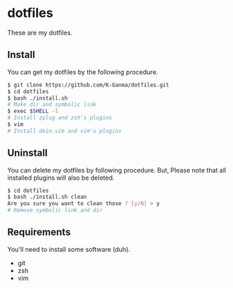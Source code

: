 # dotfiles
These are my dotfiles.

## Install
You can get my dotfiles by the following procedure.

```sh
$ git clone https://github.com/K-Ganma/dotfiles.git
$ cd dotfiles
$ bash ./install.sh
# Make dir and symbolic link
$ exec $SHELL -l
# Install zplug and zsh's plugins
$ vim
# Install dein.vim and vim's plugins
```

## Uninstall
You can delete my dotfiles by following procedure.
But, Please note that all installed plugins will also be deleted.

```sh
$ cd dotfiles
$ bash ./install.sh clean
Are you sure you want to clean those ? [y/N] > y
# Remove symbolic link and dir
```

## Requirements
You'll need to install some software (duh).
- git
- zsh
- vim

